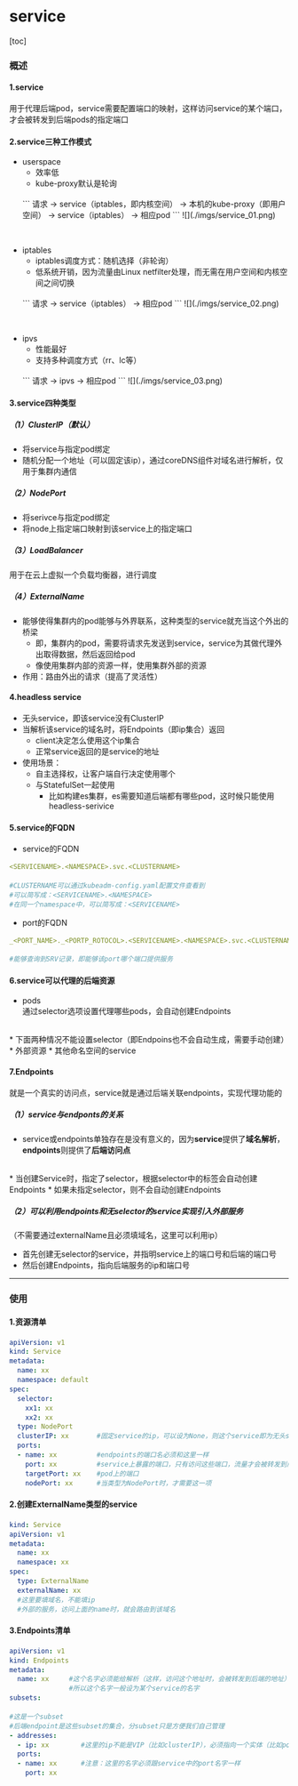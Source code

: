 # service
[toc]
### 概述
#### 1.service
用于代理后端pod，service需要配置端口的映射，这样访问service的某个端口，才会被转发到后端pods的指定端口

#### 2.service三种工作模式

* userspace
  * 效率低
  * kube-proxy默认是轮询
  </br>
  ```
  请求 -> service（iptables，即内核空间） -> 本机的kube-proxy（即用户空间） -> service（iptables） -> 相应pod
  ```
  ![](./imgs/service_01.png)

</br>

* iptables
  * iptables调度方式：随机选择（非轮询）
  * 低系统开销，因为流量由Linux netfilter处理，而无需在用户空间和内核空间之间切换
  </br>
  ```
  请求 -> service（iptables） -> 相应pod
  ```
  ![](./imgs/service_02.png)

</br>

* ipvs
  * 性能最好
  * 支持多种调度方式（rr、lc等）
  </br>
  ```
  请求 -> ipvs -> 相应pod
  ```
  ![](./imgs/service_03.png)

#### 3.service四种类型

##### （1）ClusterIP（默认）
* 将service与指定pod绑定
* 随机分配一个地址（可以固定该ip），通过coreDNS组件对域名进行解析，仅用于集群内通信

##### （2）NodePort
* 将serivce与指定pod绑定
* 将node上指定端口映射到该service上的指定端口

##### （3）LoadBalancer
  用于在云上虚拟一个负载均衡器，进行调度

##### （4）ExternalName
* 能够使得集群内的pod能够与外界联系，这种类型的service就充当这个外出的桥梁
  * 即，集群内的pod，需要将请求先发送到service，service为其做代理外出取得数据，然后返回给pod
  * 像使用集群内部的资源一样，使用集群外部的资源
* 作用：路由外出的请求（提高了灵活性）

#### 4.headless service
* 无头service，即该service没有ClusterIP
* 当解析该service的域名时，将Endpoints（即ip集合）返回
  * client决定怎么使用这个ip集合
  * 正常service返回的是service的地址
* 使用场景：
  * 自主选择权，让客户端自行决定使用哪个
  * 与StatefulSet一起使用
    * 比如构建es集群，es需要知道后端都有哪些pod，这时候只能使用headless-serivice

#### 5.service的FQDN			
* service的FQDN
```yaml
<SERVICENAME>.<NAMESPACE>.svc.<CLUSTERNAME>

#CLUSTERNAME可以通过kubeadm-config.yaml配置文件查看到
#可以简写成：<SERVICENAME>.<NAMESPACE>
#在同一个namespace中，可以简写成：<SERVICENAME>
```
* port的FQDN
```yaml
_<PORT_NAME>._<PORTP_ROTOCOL>.<SERVICENAME>.<NAMESPACE>.svc.<CLUSTERNAME>

#能够查询到SRV记录，即能够该port哪个端口提供服务
```
#### 6.service可以代理的后端资源
* pods			
通过selector选项设置代理哪些pods，会自动创建Endpoints
<br>
* 下面两种情况不能设置selector（即Endpoins也不会自动生成，需要手动创建）
  * 外部资源
  * 其他命名空间的service

#### 7.Endpoints
就是一个真实的访问点，service就是通过后端关联endpoints，实现代理功能的
##### （1）service与endponts的关系
* service或endpoints单独存在是没有意义的，因为**service**提供了**域名解析**，**endpoints**则提供了**后端访问点**
</br>
* 当创建Service时，指定了selector，根据selector中的标签会自动创建Endpoints
* 如果未指定selector，则不会自动创建Endpoints

##### （2）可以利用endpoints和无selector的service实现引入外部服务
（不需要通过externalName且必须填域名，这里可以利用ip）
* 首先创建无selector的service，并指明service上的端口号和后端的端口号
* 然后创建Endpoints，指向后端服务的ip和端口号

***

### 使用
#### 1.资源清单
```yaml
apiVersion: v1
kind: Service
metadata:
  name: xx
  namespace: default
spec:
  selector:
    xx1: xx
    xx2: xx
  type: NodePort       
  clusterIP: xx       #固定service的ip，可以设为None，则这个service即为无头service，type这项要去掉
  ports:
  - name: xx          #endpoints的端口名必须和这里一样
    port: xx          #service上暴露的端口，只有访问这些端口，流量才会被转发到后端相应的端口上
    targetPort: xx    #pod上的端口
    nodePort: xx      #当类型为NodePort时，才需要这一项
```

#### 2.创建ExternalName类型的service
```yaml
kind: Service
apiVersion: v1
metadata:
  name: xx
  namespace: xx
spec:
  type: ExternalName
  externalName: xx      
  #这里要填域名，不能填ip
  #外部的服务，访问上面的name时，就会路由到该域名
```

#### 3.Endpoints清单
```yaml
apiVersion: v1
kind: Endpoints
metadata:
  name: xx     #这个名字必须能给解析（这样，访问这个地址时，会被转发到后端的地址）
               #所以这个名字一般设为某个service的名字
subsets:

#这是一个subset				
#后端endpoint是这些subset的集合，分subset只是方便我们自己管理
- addresses:
  - ip: xx        #这里的ip不能是VIP（比如clusterIP），必须指向一个实体（比如pod）
  ports:
  - name: xx      #注意：这里的名字必须跟service中的port名字一样
    port: xx
```
